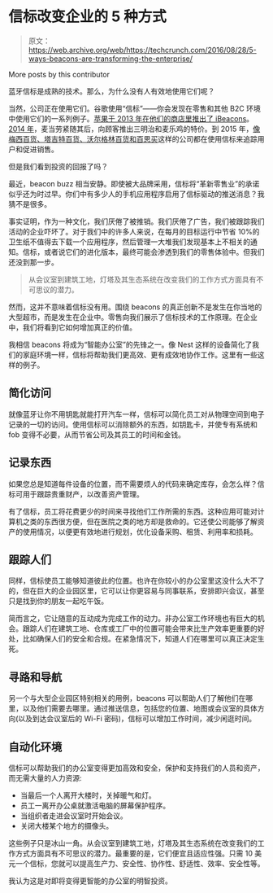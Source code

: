 # 信标改变企业的 5 种方式 

> 原文：<https://web.archive.org/web/https://techcrunch.com/2016/08/28/5-ways-beacons-are-transforming-the-enterprise/>

More posts by this contributor

蓝牙信标是成熟的技术。那么，为什么没有人有效地使用它们呢？

当然，公司正在使用它们。谷歌使用“信标”——你会发现在零售和其他 B2C 环境中使用它们的一系列例子。[苹果于 2013 年在他们的商店里推出了 iBeacons](https://web.archive.org/web/20221207142701/http://www.zdnet.com/article/apple-launches-ibeacon-in-254-stores-to-streamline-shopping-experience/)。[2014 年](https://web.archive.org/web/20221207142701/http://www.forbes.com/sites/aarontilley/2014/12/18/mcdonalds-ibeacon/#60ff203d42b7)，麦当劳紧随其后，向顾客推出三明治和麦乐鸡的特价。到 2015 年，[像梅西百货、塔吉特百货、沃尔格林百货和百思买](https://web.archive.org/web/20221207142701/https://www.linkedin.com/pulse/10-retailers-using-beacons-right-how-can-do-better-alex-senn)这样的公司都在使用信标来追踪用户和促进销售。

但是我们看到投资的回报了吗？

最近，beacon buzz 相当安静。即使被大品牌采用，信标将“革新零售业”的承诺似乎还为时过早。你们中有多少人的手机应用程序启用了信标驱动的推送消息？我猜不是很多。

事实证明，作为一种文化，我们厌倦了被推销。我们厌倦了广告，我们被跟踪我们活动的企业吓坏了。对于我们中的许多人来说，在每月的目标运行中节省 10%的卫生纸不值得去下载一个应用程序，然后管理一大堆我们发现基本上不相关的通知。信标，或者说它们的进化版本，最终可能会渗透到我们的零售体验中。但我们还没到那一步。

> 从会议室到建筑工地，灯塔及其生态系统在改变我们的工作方式方面具有不可思议的潜力。

然而，这并不意味着信标没有用。围绕 beacons 的真正创新不是发生在你当地的大型超市，而是发生在企业中。零售向我们展示了信标技术的工作原理。在企业中，我们将看到它如何增加真正的价值。

我相信 beacons 将成为“智能办公室”的先锋之一。像 Nest 这样的设备简化了我们的家庭环境一样，信标将帮助我们更高效、更有成效地协作工作。这里有一些这样的例子。

## 简化访问

就像蓝牙让你不用钥匙就能打开汽车一样，信标可以简化员工对从物理空间到电子记录的一切的访问。使用信标可以消除额外的东西，如钥匙卡，并使专有系统和 fob 变得不必要，从而节省公司及其员工的时间和金钱。

## 记录东西

如果您总是知道每件设备的位置，而不需要烦人的代码来确定库存，会怎么样？信标可用于跟踪贵重财产，以改善资产管理。

有了信标，员工将花费更少的时间来寻找他们工作所需的东西。这种应用可能对计算机之类的东西很方便，但在医院之类的地方却是救命的。它还使公司能够了解资产的使用情况，以便更有效地进行规划，优化设备采购、租赁、利用率和损耗。

## 跟踪人们

同样，信标使员工能够知道彼此的位置。也许在你较小的办公室里这没什么大不了的，但在巨大的企业园区里，它可以让你更容易与同事联系，安排即兴会议，甚至只是找到你的朋友一起吃午饭。

简而言之，它让随意的互动成为完成工作的动力。非办公室工作环境也有巨大的机会。跟踪人们在建筑工地、仓库或工厂中的位置可能会带来比生产效率更重要的好处，比如确保人们的安全和合规。在紧急情况下，知道人们在哪里可以真正决定生死。

## 寻路和导航

另一个与大型企业园区特别相关的用例，beacons 可以帮助人们了解他们在哪里，以及他们需要去哪里。通过推送信息，包括您的位置、地图或会议室的具体方向(以及到达会议室后的 Wi-Fi 密码)，信标可以增加工作时间，减少闲逛时间。

## 自动化环境

信标可以帮助我们的办公室变得更加高效和安全，保护和支持我们的人员和资产，而无需大量的人力资源:

*   当最后一个人离开大楼时，关掉暖气和灯。
*   员工一离开办公桌就激活电脑的屏幕保护程序。
*   当组织者走进会议室时开始会议。
*   关闭大楼某个地方的摄像头。

这些例子只是冰山一角。从会议室到建筑工地，灯塔及其生态系统在改变我们的工作方式方面具有不可思议的潜力。最重要的是，它们便宜且适应性强。只需 10 美元一个信标，您就可以提高生产力、安全性、协作性、舒适性、效率、安全性等。

我认为这是对即将变得更智能的办公室的明智投资。